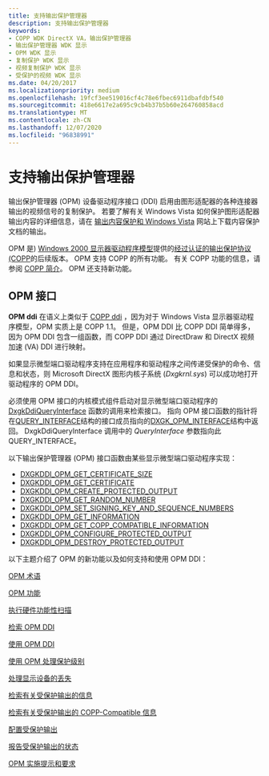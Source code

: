 ```yaml
---
title: 支持输出保护管理器
description: 支持输出保护管理器
keywords:
- COPP WDK DirectX VA，输出保护管理器
- 输出保护管理器 WDK 显示
- OPM WDK 显示
- 复制保护 WDK 显示
- 视频复制保护 WDK 显示
- 受保护的视频 WDK 显示
ms.date: 04/20/2017
ms.localizationpriority: medium
ms.openlocfilehash: 19fcf3ee519016cf4c78e6fbec6911dbafdbf540
ms.sourcegitcommit: 418e6617e2a695c9cb4b37b5b60e264760858acd
ms.translationtype: MT
ms.contentlocale: zh-CN
ms.lasthandoff: 12/07/2020
ms.locfileid: "96838991"
---
```

# <a name="supporting-output-protection-manager"></a>支持输出保护管理器


输出保护管理器 (OPM) 设备驱动程序接口 (DDI) 启用由图形适配器的各种连接器输出的视频信号的复制保护。 若要了解有关 Windows Vista 如何保护图形适配器输出内容的详细信息，请在 [输出内容保护和 Windows Vista](https://download.microsoft.com/download/5/D/6/5D6EAF2B-7DDF-476B-93DC-7CF0072878E6/output_protect.doc) 网站上下载内容保护文档的输出。

OPM 是) [Windows 2000 显示器驱动程序模型](windows-2000-display-driver-model-design-guide.md)提供的[经过认证的输出保护协议 (COPP](copp-processing.md)的后续版本。 OPM 支持 COPP 的所有功能。 有关 COPP 功能的信息，请参阅 [COPP 简介](introduction-to-copp.md)。 OPM 还支持新功能。

## <a name="opm-interface"></a>OPM 接口

**OPM ddi** 在语义上类似于 [COPP ddi](sample-functions-for-copp.md) ，因为对于 Windows Vista 显示器驱动程序模型，OPM 实质上是 COPP 1.1。 但是，OPM DDI 比 COPP DDI 简单得多，因为 OPM DDI 包含一组函数，而 COPP DDI 通过 DirectDraw 和 DirectX 视频加速 (VA) DDI 进行映射。

如果显示微型端口驱动程序支持在应用程序和驱动程序之间传递受保护的命令、信息和状态，则 Microsoft DirectX 图形内核子系统 (*Dxgkrnl.sys*) 可以成功地打开驱动程序的 OPM DDI。

必须使用 OPM 接口的内核模式组件启动对显示微型端口驱动程序的 [DxgkDdiQueryInterface](/windows-hardware/drivers/ddi/dispmprt/nc-dispmprt-dxgkddi_query_interface) 函数的调用来检索接口。 指向 OPM 接口函数的指针将在[QUERY_INTERFACE](/windows-hardware/drivers/ddi/video/ns-video-_query_interface)结构的接口成员指向的[DXGK_OPM_INTERFACE](/windows-hardware/drivers/ddi/dispmprt/ns-dispmprt-_dxgk_opm_interface)结构中返回。 DxgkDdiQueryInterface 调用中的 *QueryInterface* 参数指向此 QUERY_INTERFACE。

以下输出保护管理器 (OPM) 接口函数由某些显示微型端口驱动程序实现：

* [DXGKDDI_OPM_GET_CERTIFICATE_SIZE](/windows-hardware/drivers/ddi/dispmprt/nc-dispmprt-dxgkddi_opm_get_certificate_size)
* [DXGKDDI_OPM_GET_CERTIFICATE](/windows-hardware/drivers/ddi/dispmprt/nc-dispmprt-dxgkddi_opm_get_certificate)
* [DXGKDDI_OPM_CREATE_PROTECTED_OUTPUT](/windows-hardware/drivers/ddi/dispmprt/nc-dispmprt-dxgkddi_opm_create_protected_output)
* [DXGKDDI_OPM_GET_RANDOM_NUMBER](/windows-hardware/drivers/ddi/dispmprt/nc-dispmprt-dxgkddi_opm_get_random_number)
* [DXGKDDI_OPM_SET_SIGNING_KEY_AND_SEQUENCE_NUMBERS](/windows-hardware/drivers/ddi/dispmprt/nc-dispmprt-dxgkddi_opm_set_signing_key_and_sequence_numbers)
* [DXGKDDI_OPM_GET_INFORMATION](/windows-hardware/drivers/ddi/dispmprt/nc-dispmprt-dxgkddi_opm_get_information)
* [DXGKDDI_OPM_GET_COPP_COMPATIBLE_INFORMATION](/windows-hardware/drivers/ddi/dispmprt/nc-dispmprt-dxgkddi_opm_get_copp_compatible_information)
* [DXGKDDI_OPM_CONFIGURE_PROTECTED_OUTPUT](/windows-hardware/drivers/ddi/dispmprt/nc-dispmprt-dxgkddi_opm_configure_protected_output)
* [DXGKDDI_OPM_DESTROY_PROTECTED_OUTPUT](/windows-hardware/drivers/ddi/dispmprt/nc-dispmprt-dxgkddi_opm_destroy_protected_output)

以下主题介绍了 OPM 的新功能以及如何支持和使用 OPM DDI：

[OPM 术语](opm-terminology.md)

[OPM 功能](opm-features.md)

[执行硬件功能性扫描](performing-a-hardware-functionality-scan.md)

[检索 OPM DDI](retrieving-the-opm-ddi.md)

[使用 OPM DDI](using-the-opm-ddi.md)

[使用 OPM 处理保护级别](handling-protection-levels-with-opm.md)

[处理显示设备的丢失](handling-the-loss-of-a-display-device.md)

[检索有关受保护输出的信息](retrieving-information-about-a-protected-output.md)

[检索有关受保护输出的 COPP-Compatible 信息](retrieving-copp-compatible-information-about-a-protected-output.md)

[配置受保护输出](configuring-a-protected-output.md)

[报告受保护输出的状态](reporting-status-of-a-protected-output.md)

[OPM 实施提示和要求](implementation-tips-and-requirements-for-opm.md)

 


